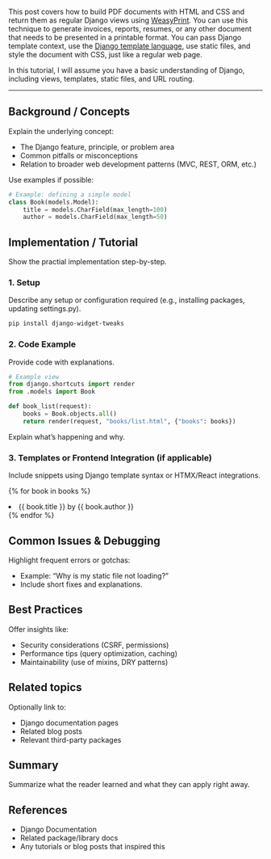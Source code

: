 This post covers how to build PDF documents with HTML and CSS and return them as regular Django views using [WeasyPrint](https://weasyprint.org/). You can use this technique to generate invoices, reports, resumes, or any other document that needs to be presented in a printable format. You can pass Django template context, use the [Django template language](https://docs.djangoproject.com/en/5.2/topics/templates/#the-django-template-language), use static files, and style the document with CSS, just like a regular web page.

In this tutorial, I will assume you have a basic understanding of Django, including views, templates, static files, and URL routing.

---

## Background / Concepts

Explain the underlying concept:

- The Django feature, principle, or problem area
- Common pitfalls or misconceptions
- Relation to broader web development patterns (MVC, REST, ORM, etc.)

Use examples if possible:

```python
# Example: defining a simple model
class Book(models.Model):
    title = models.CharField(max_length=100)
    author = models.CharField(max_length=50)
```

## Implementation / Tutorial

Show the practial implementation step-by-step.

### 1. Setup

Describe any setup or configuration required (e.g., installing packages, updating settings.py).

```bash
pip install django-widget-tweaks
```

### 2. Code Example

Provide code with explanations.

```python
# Example view
from django.shortcuts import render
from .models import Book

def book_list(request):
    books = Book.objects.all()
    return render(request, "books/list.html", {"books": books})
```

Explain what’s happening and why.

### 3. Templates or Frontend Integration (if applicable)

Include snippets using Django template syntax or HTMX/React integrations.

{% for book in books %}

  <li>{{ book.title }} by {{ book.author }}</li>
{% endfor %}

## Common Issues & Debugging

Highlight frequent errors or gotchas:

- Example: “Why is my static file not loading?”
- Include short fixes and explanations.

## Best Practices

Offer insights like:

- Security considerations (CSRF, permissions)
- Performance tips (query optimization, caching)
- Maintainability (use of mixins, DRY patterns)

## Related topics

Optionally link to:

- Django documentation pages
- Related blog posts
- Relevant third-party packages

## Summary

Summarize what the reader learned and what they can apply right away.

## References

- Django Documentation
- Related package/library docs
- Any tutorials or blog posts that inspired this
